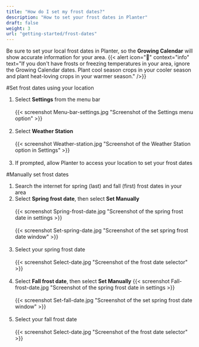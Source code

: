 ```yaml
---
title: "How do I set my frost dates?"
description: "How to set your frost dates in Planter"
draft: false
weight: 3
url: "getting-started/frost-dates"
---
```


Be sure to set your local frost dates in Planter, so the **Growing Calendar** will show accurate information for your area.
{{< alert icon="🌴" context="info" text="If you don't have frosts or freezing temperatures in your area, ignore the Growing Calendar dates. Plant cool season crops in your cooler season and plant heat-loving crops in your warmer season." />}}

#Set frost dates using your location

1. Select **Settings** from the menu bar<br /><br />
{{< screenshot Menu-bar-settings.jpg "Screenshot of the Settings menu option" >}}<br /><br />
2. Select **Weather Station**<br /><br />
{{< screenshot Weather-station.jpg "Screenshot of the Weather Station option in Settings" >}}<br /><br />
3. If prompted, allow Planter to access your location to set your frost dates

#Manually set frost dates

1. Search the internet for spring (last) and fall (first) frost dates in your area
2. Select **Spring frost date**, then select **Set Manually**<br /><br />
{{< screenshot Spring-frost-date.jpg "Screenshot of the spring frost date in settings >}}<br /><br />
{{< screenshot Set-spring-date.jpg "Screenshot of the set spring frost date window" >}}<br /><br />
3. Select your spring frost date<br /><br />
{{< screenshot Select-date.jpg "Screenshot of the frost date selector" >}}<br /><br />
4. Select **Fall frost date**, then select **Set Manually**
{{< screenshot Fall-frost-date.jpg "Screenshot of the spring frost date in settings >}}<br /><br />
{{< screenshot Set-fall-date.jpg "Screenshot of the set spring frost date window" >}}<br /><br />
5. Select your fall frost date<br /><br />
{{< screenshot Select-date.jpg "Screenshot of the frost date selector" >}}<br /><br />
